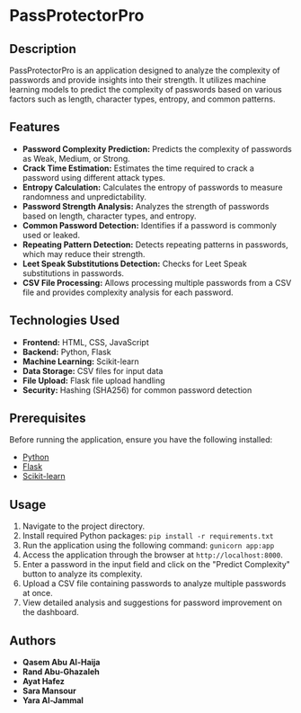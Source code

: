 # PassProtectorPro

## Description

PassProtectorPro is an application designed to analyze the complexity of passwords and provide insights into their strength. It utilizes machine learning models to predict the complexity of passwords based on various factors such as length, character types, entropy, and common patterns.

## Features

- **Password Complexity Prediction:** Predicts the complexity of passwords as Weak, Medium, or Strong.
- **Crack Time Estimation:** Estimates the time required to crack a password using different attack types.
- **Entropy Calculation:** Calculates the entropy of passwords to measure randomness and unpredictability.
- **Password Strength Analysis:** Analyzes the strength of passwords based on length, character types, and entropy.
- **Common Password Detection:** Identifies if a password is commonly used or leaked.
- **Repeating Pattern Detection:** Detects repeating patterns in passwords, which may reduce their strength.
- **Leet Speak Substitutions Detection:** Checks for Leet Speak substitutions in passwords.
- **CSV File Processing:** Allows processing multiple passwords from a CSV file and provides complexity analysis for each password.

## Technologies Used

- **Frontend:** HTML, CSS, JavaScript
- **Backend:** Python, Flask
- **Machine Learning:** Scikit-learn
- **Data Storage:** CSV files for input data
- **File Upload:** Flask file upload handling
- **Security:** Hashing (SHA256) for common password detection

## Prerequisites

Before running the application, ensure you have the following installed:

- [Python](https://www.python.org/downloads/)
- [Flask](https://flask.palletsprojects.com/en/2.0.x/installation/)
- [Scikit-learn](https://scikit-learn.org/stable/install.html)

## Usage

1. Navigate to the project directory.
2. Install required Python packages: `pip install -r requirements.txt`
3. Run the application using the following command: `gunicorn app:app`
4. Access the application through the browser at `http://localhost:8000`.
5. Enter a password in the input field and click on the "Predict Complexity" button to analyze its complexity.
6. Upload a CSV file containing passwords to analyze multiple passwords at once.
7. View detailed analysis and suggestions for password improvement on the dashboard.

## Authors

- **Qasem Abu Al-Haija**
- **Rand Abu-Ghazaleh**
- **Ayat Hafez**
- **Sara Mansour**
- **Yara Al-Jammal**
